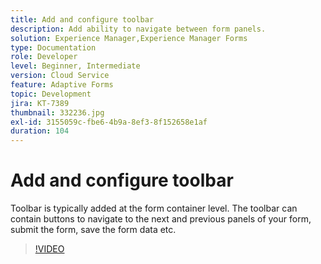 ```yaml
---
title: Add and configure toolbar
description: Add ability to navigate between form panels.
solution: Experience Manager,Experience Manager Forms
type: Documentation
role: Developer
level: Beginner, Intermediate
version: Cloud Service
feature: Adaptive Forms
topic: Development
jira: KT-7389
thumbnail: 332236.jpg
exl-id: 3155059c-fbe6-4b9a-8ef3-8f152658e1af
duration: 104
---
```

# Add and configure toolbar

Toolbar is typically added at the form container level. The toolbar can contain buttons to navigate to the next and previous panels of your form, submit the form, save the form data etc.

>[!VIDEO](https://video.tv.adobe.com/v/332236?quality=12&learn=on)
